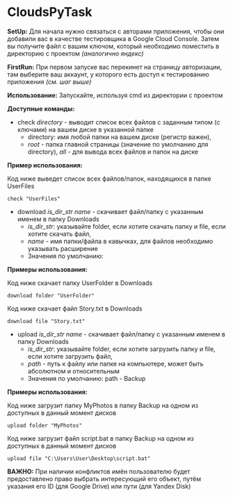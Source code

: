 # CloudsPyTask

**SetUp:** Для начала нужно связаться с авторами приложения, чтобы они добавили
вас в качестве тестировщика в Google Cloud Console. Затем вы получите файл с
вашим ключом, который необходимо поместить в директорию с проектом
*(аналогично яндекс)*

**FirstRun:** При первом запуске вас перекинет на страницу авторизации, там 
выберите ваш аккаунт, у которого есть доступ к тестированию приложения 
*(см. шаг выше)*

**Использование:** Запускайте, используя cmd из директории с проектом

**Доступные команды:**

* check *directory* - выводит список всех файлов с заданным типом (с ключами)
на вашем диске в указанной папке
  + directory: имя любой папки на вашем диске (регистр важен),
  + *root* - папка главной страницы (значение по умолчанию для directory), 
  *all* - для вывода всех 
  файлов и папок на диске

**Пример использования:**

Код ниже выведет список всех файлов/папок, находящихся в папке UserFiles

    check "UserFiles"

* download *is_dir_str* *name* - скачивает файл/папку с указанным именем в 
папку Downloads
  + *is_dir_str*: указывайте folder, если хотите скачать папку и file, 
  если хотите скачать файл,
  + *name* - имя папки/файла в кавычках, для файлов необходимо указывать 
  расширение
  + Значения по умолчанию:

**Примеры использования:**

Код ниже скачает папку UserFolder в Downloads

    download folder "UserFolder"

Код ниже скачает файл Story.txt в Downloads

    download file "Story.txt"

* upload *is_dir_str* *name* - скачивает файл/папку с указанным именем в 
папку Downloads
  + *is_dir_str*: указывайте folder, если хотите загрузить папку и file, 
  если хотите загрузить файл,
  + *path* - путь к файлу или папке на компьютере, может быть абсолютном 
  и относительным
  + Значения по умолчанию: path - Backup

**Примеры использования:**

Код ниже загрузит папку MyPhotos в папку Backup на одном из доступных в 
данный момент дисков

    upload folder "MyPhotos"

Код ниже загрузит файл script.bat в папку Backup на одном из доступных в 
данный момент дисков

    upload file "C:\Users\User\Desktop\script.bat"

**ВАЖНО:** При наличии конфликтов имён пользователю будет предоставлено право 
выбрать интересующий его объект, путём указания его ID (для Google Drive) или
пути (для Yandex Disk)

